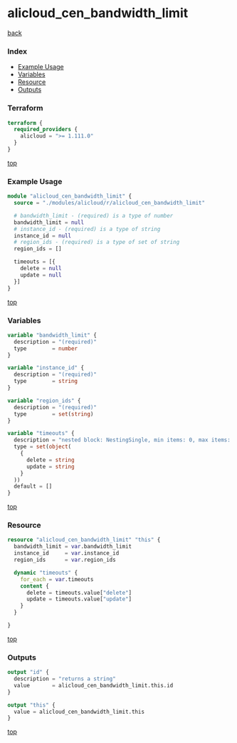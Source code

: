 # alicloud_cen_bandwidth_limit

[back](../alicloud.md)

### Index

- [Example Usage](#example-usage)
- [Variables](#variables)
- [Resource](#resource)
- [Outputs](#outputs)

### Terraform

```terraform
terraform {
  required_providers {
    alicloud = ">= 1.111.0"
  }
}
```

[top](#index)

### Example Usage

```terraform
module "alicloud_cen_bandwidth_limit" {
  source = "./modules/alicloud/r/alicloud_cen_bandwidth_limit"

  # bandwidth_limit - (required) is a type of number
  bandwidth_limit = null
  # instance_id - (required) is a type of string
  instance_id = null
  # region_ids - (required) is a type of set of string
  region_ids = []

  timeouts = [{
    delete = null
    update = null
  }]
}
```

[top](#index)

### Variables

```terraform
variable "bandwidth_limit" {
  description = "(required)"
  type        = number
}

variable "instance_id" {
  description = "(required)"
  type        = string
}

variable "region_ids" {
  description = "(required)"
  type        = set(string)
}

variable "timeouts" {
  description = "nested block: NestingSingle, min items: 0, max items: 0"
  type = set(object(
    {
      delete = string
      update = string
    }
  ))
  default = []
}
```

[top](#index)

### Resource

```terraform
resource "alicloud_cen_bandwidth_limit" "this" {
  bandwidth_limit = var.bandwidth_limit
  instance_id     = var.instance_id
  region_ids      = var.region_ids

  dynamic "timeouts" {
    for_each = var.timeouts
    content {
      delete = timeouts.value["delete"]
      update = timeouts.value["update"]
    }
  }

}
```

[top](#index)

### Outputs

```terraform
output "id" {
  description = "returns a string"
  value       = alicloud_cen_bandwidth_limit.this.id
}

output "this" {
  value = alicloud_cen_bandwidth_limit.this
}
```

[top](#index)